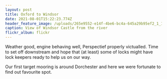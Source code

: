 ```yaml
---
layout: post
title: Oxford to Windsor
date: 2021-08-01T15:22:23.774Z
header_feature_image: /uploads/265e9552-e14f-4be6-bc4a-645a29b95ef2_1_105_c.jpeg
caption: View of Windsor Castle from the river
flickr_album: flickr
---
```

Weather good, engine behaving well, Perspectief properly victualled. Time to set off downstream and hope that (at least) some of locks might have lock keepers ready to help us on our way.

 Our first target mooring is around Dorchester and here we were fortunate to find out favourite spot.